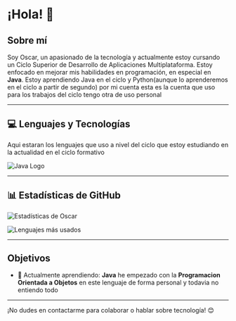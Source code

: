 # ¡Hola! 👋

## Sobre mí
Soy Oscar, un apasionado de la tecnología y actualmente estoy cursando un Ciclo Superior de Desarrollo de Aplicaciones Multiplataforma. Estoy enfocado en mejorar mis habilidades en programación, en especial en **Java**. Estoy aprendiendo Java en el ciclo y Python(aunque lo aprenderemos en el ciclo a partir de segundo) por mi cuenta esta es la cuenta que uso para los trabajos del ciclo tengo otra de uso personal

---

## 💻 Lenguajes y Tecnologías

Aqui estaran los lenguajes que uso a nivel del ciclo que estoy estudiando en la actualidad en el ciclo formativo

 ![Java Logo](https://img.shields.io/badge/Java-ED8B00?style=for-the-badge&logo=java&logoColor=white)

---

## 📊 Estadísticas de GitHub

![Estadísticas de Oscar](https://github-readme-stats.vercel.app/api?username=Mestosc&showicons=true&theme=radical)

<!-- Para mostrar los lenguajes más usados, puedes usar: -->
![Lenguajes más usados](https://github-readme-stats.vercel.app/api/top-langs/?username=Mestosc&layout=compact&theme=radical)

---

## Objetivos
- 🌱 Actualmente aprendiendo: **Java** he empezado con la **Programacion Orientada a Objetos** en este lenguaje de forma personal y todavia no entiendo todo

---

¡No dudes en contactarme para colaborar o hablar sobre tecnología! 😊
